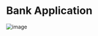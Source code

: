 # Bank Application
	
![image](https://user-images.githubusercontent.com/100467612/158989482-d4657ed2-0ae1-43df-8781-a1cb83191902.png)

